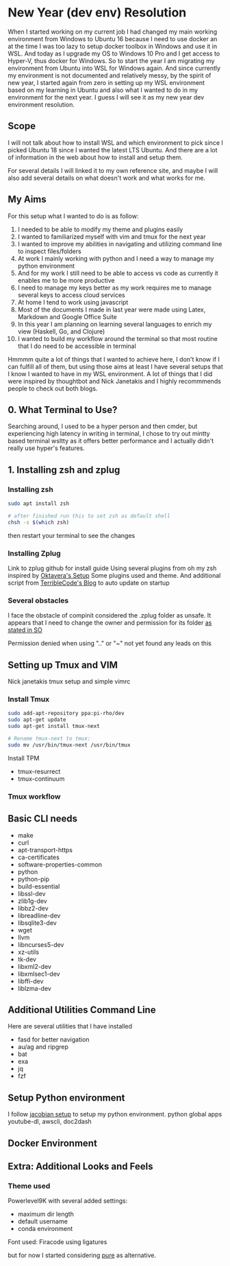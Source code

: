 # New Year (dev env) Resolution

When I started working on my current job I had changed my main working environment from Windows to Ubuntu 16 because I need to use  docker an at the time I was too lazy to setup docker toolbox in Windows and  use it in WSL. And today as I upgrade my OS to Windows 10 Pro and I get access to Hyper-V, thus docker for Windows. So to start the year I am migrating my environment from Ubuntu into WSL for Windows again. And since currently my environment is not documented and relatively messy, by the spirit of new year, I started again from zero in setting up my WSL environment based on my learning in Ubuntu and also  what I wanted to do in my environment for the next year. I guess I will see it as my new year dev environment resolution.

## Scope

I will not talk about how to install WSL and which environment to pick since I picked Ubuntu 18 since I wanted the latest LTS Ubuntu. And there are a lot of information in the web about how to install and setup them.

For several details I will linked it to my own reference site, and maybe I will also add several details on what doesn't work and what works for me.

## My Aims

For this setup what I wanted to do is as follow:

1. I needed to be able to modify my theme and plugins easily
2. I wanted to familiarized myself with vim and tmux for the next year
3. I wanted to improve my abilities in navigating and utilizing command line to inspect files/folders
4. At work I mainly working with python and I need a way to manage my python environment
5. And for my work I still need to be able to access vs code as currently it enables me to be more productive
6. I need to manage my keys better as my work requires me to manage several keys to access cloud services
7. At home I tend to work using javascript
8. Most of the documents I made in last year were made using Latex, Markdown and Google Office Suite
9. In this year I am planning on learning several languages to enrich my view (Haskell, Go, and Clojure)
10. I wanted to build my workflow around the terminal so that most routine that I do need to be accessible in terminal

Hmmmm quite a lot of things that I wanted to achieve here, I don't know if I can fulfill all of them, but using those aims at least I have several setups that I know I wanted to have in my WSL environment. A lot of things that I did were inspired by thoughtbot and Nick Janetakis and I highly recommmends people to check out both blogs.

## 0. What Terminal to Use?

Searching around, I used to be a hyper person and then cmder, but experiencing high latency in writing in terminal, I chose to try out mintty based terminal wsltty as it offers better performance and I actually didn't really use hyper's features.

## 1. Installing zsh and zplug

### Installing zsh

``` bash
sudo apt install zsh

# after finished run this to set zsh as default shell
chsh -s $(which zsh)
```

then restart your terminal to see the changes

### Installing Zplug

Link to zplug github for install guide
Using several plugins from oh my zsh inspired by [Oktavera's Setup](https://github.com/okitavera/dotfiles/blob/master/.zshrc)
Some plugins used and theme. And additional script from [TerribleCode's Blog](https://www.terriblecode.com/blog/zplug-from-a-former-oh-my-zsh-user/) to auto update on startup

### Several obstacles

I face the obstacle of compinit considered the .zplug folder as unsafe. It appears that I need to change the owner and permission for its folder [as stated in SO](https://github.com/zsh-users/zsh-completions/issues/433)

Permission denied when using ".." or "~" not yet found any leads on this

## Setting up Tmux and VIM

Nick janetakis tmux setup and simple vimrc

### Install Tmux

``` bash
sudo add-apt-repository ppa:pi-rho/dev
sudo apt-get update
sudo apt-get install tmux-next

# Rename tmux-next to tmux:
sudo mv /usr/bin/tmux-next /usr/bin/tmux
```

Install TPM

- tmux-resurrect
- tmux-continuum

### Tmux workflow

## Basic CLI needs

- make
- curl
- apt-transport-https
- ca-certificates
- software-properties-common
- python
- python-pip
- build-essential
- libssl-dev
- zlib1g-dev
- libbz2-dev
- libreadline-dev
- libsqlite3-dev
- wget
- llvm
- libncurses5-dev
- xz-utils
- tk-dev
- libxml2-dev
- libxmlsec1-dev
- libffi-dev
- liblzma-dev

## Additional Utilities Command Line

Here are several utilities that I have installed

- fasd for better navigation
- au/ag and ripgrep
- bat
- exa
- jq
- fzf

## Setup Python environment

I follow [jacobian setup](https://jacobian.org/2019/nov/11/python-environment-2020/#atom-entries) to setup my python environment.
python global apps
 youtube-dl, awscli, doc2dash

## Docker Environment

## Extra: Additional Looks and Feels

### Theme used

Powerlevel9K with several added settings:

- maximum dir length
- default username
- conda environment

Font used: Firacode using ligatures

but for now I started considering [pure](https://github.com/sindresorhus/pure) as alternative.
